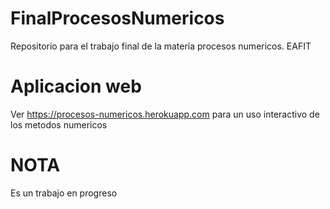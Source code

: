 # FinalProcesosNumericos

Repositorio para el trabajo final de la materia procesos numericos. EAFIT

# Aplicacion web

Ver https://procesos-numericos.herokuapp.com para un uso interactivo de los
metodos numericos

# NOTA

Es un trabajo en progreso
